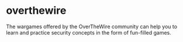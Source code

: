 # overthewire
The wargames offered by the OverTheWire community can help you to learn and practice security concepts in the form of fun-filled games.
